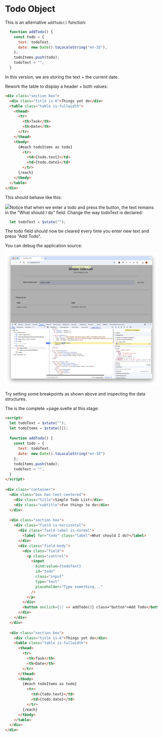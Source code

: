 # Todo Object

This is an alternative `addTodo()` function:

~~~javascript
  function addTodo() {
    const todo = {
      text: todoText,
      date: new Date().toLocaleString("en-IE"),
    };
    todoItems.push(todo);
    todoText = "";
  }
~~~

In this version, we are storing the text + the current date.

Rework the table to display a header + both values:

~~~html
<div class="section box">
  <div class="title is-6">Things yet do</div>
  <table class="table is-fullwidth">
    <thead>
      <tr>
        <th>Task</th>
        <th>Date</th>
      </tr>
    </thead>
    <tbody>
      {#each todoItems as todo}
        <tr>
          <td>{todo.text}</td>
          <td>{todo.date}</td>
        </tr>
      {/each}
    </tbody>
  </table>
</div>
~~~

This should behave like this:

![](img/07.png)Notice that when we enter a todo and press the button, the text remains in the "What should I do" field. Change the way todoText is declared:

~~~javascript
  let todoText = $state("");
~~~

The todo field should now be cleared every time you enter new text and press "Add Todo".

You can debug the application source:

![](img/08.png)

Try setting some breakpoints as shown above and inspecting the data structures.

The is the complete +page.svelte at this stage:

~~~html
<script>
  let todoText = $state("");
  let todoItems = $state([]);

  function addTodo() {
    const todo = {
      text: todoText,
      date: new Date().toLocaleString("en-IE")
    };
    todoItems.push(todo);
    todoText = "";
  }
</script>

<div class="container">
  <div class="box has-text-centered">
    <div class="title">Simple Todo List</div>
    <div class="subtitle">Fun things to do</div>
  </div>

  <div class="section box">
    <div class="field is-horizontal">
      <div class="field-label is-normal">
        <label for="todo" class="label">What should I do?</label>
      </div>
      <div class="field-body">
        <div class="field">
          <p class="control">
            <input
              bind:value={todoText}
              id="todo"
              class="input"
              type="text"
              placeholder="Type something..."
            />
          </p>
        </div>
        <button onclick={() => addTodo()} class="button">Add Todo</button>
      </div>
    </div>
  </div>

  <div class="section box">
    <div class="title is-6">Things yet do</div>
    <table class="table is-fullwidth">
      <thead>
        <tr>
          <th>Task</th>
          <th>Date</th>
        </tr>
      </thead>
      <tbody>
        {#each todoItems as todo}
          <tr>
            <td>{todo.text}</td>
            <td>{todo.date}</td>
          </tr>
        {/each}
      </tbody>
    </table>
  </div>
</div>
~~~

